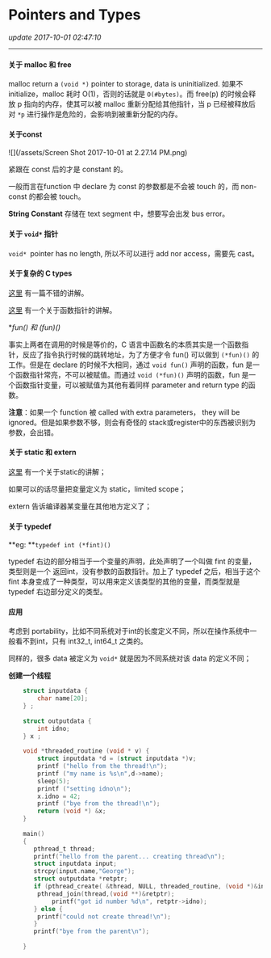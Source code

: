 # Pointers and Types
_update 2017-10-01 02:47:10_

---
#### 关于 malloc 和 free
malloc return a `(void *)` pointer to storage, data is uninitialized. 如果不 initialize，malloc 耗时 O(1)，否则的话就是 `O(#bytes)`。而 free(p) 的时候会释放 p 指向的内存，使其可以被 malloc 重新分配给其他指针，当 p 已经被释放后对 `*p` 进行操作是危险的，会影响到被重新分配的内存。

#### 关于const
![](/assets/Screen Shot 2017-10-01 at 2.27.14 PM.png)

紧跟在 const 后的才是 constant 的。  

一般而言在function 中 declare 为 const 的参数都是不会被 touch 的，而 non-const 的都会被 touch。    

**String Constant** 存储在 text segment 中，想要写会出发 bus error。

#### 关于 `void*` 指针
`void* `pointer has no length, 所以不可以进行 add nor access，需要先 cast。

#### 关于复杂的 C types
[这里](http://blog.csdn.net/zhangnannan_/article/details/40677569) 有一篇不错的讲解。

[这里](http://www.cnblogs.com/windlaughing/archive/2013/04/10/3012012.html) 有一个关于函数指针的讲解。

**fun() 和 (*fun)()**  

事实上两者在调用的时候是等价的，C 语言中函数名的本质其实是一个函数指针，反应了指令执行时候的跳转地址，为了方便才令 fun() 可以做到 `(*fun)()` 的工作。但是在 declare 的时候不大相同，通过 `void fun()` 声明的函数，fun 是一个函数指针常亮，不可以被赋值。而通过 `void (*fun)()` 声明的函数，fun 是一个函数指针变量，可以被赋值为其他有着同样 parameter and return type 的函数。

**注意**：如果一个 function 被 called with extra parameters， they will be ignored。但是如果参数不够，则会有奇怪的 stack或register中的东西被识别为参数，会出错。

#### 关于 static 和 extern
[这里](http://www.swanlinux.net/2013/05/16/c_static/) 有一个关于static的讲解；

如果可以的话尽量把变量定义为 static，limited scope；

extern 告诉编译器某变量在其他地方定义了；

#### 关于 typedef
**eg: **`typedef int (*fint)()`  

typedef 右边的部分相当于一个变量的声明，此处声明了一个叫做 fint 的变量，类型则是一个 返回int，没有参数的函数指针。加上了 typedef 之后，相当于这个 fint 本身变成了一种类型，可以用来定义该类型的其他的变量，而类型就是typedef 右边部分定义的类型。

#### 应用
考虑到 portability，比如不同系统对于int的长度定义不同，所以在操作系统中一般看不到int，只有 int32_t, int64_t 之类的。

同样的，很多 data 被定义为 `void*` 就是因为不同系统对该 data 的定义不同；

**创建一个线程** 
```c
    struct inputdata { 
        char name[20]; 
    } ; 
    
    struct outputdata { 
        int idno; 
    } x ; 
    
    void *threaded_routine (void * v) { 
        struct inputdata *d = (struct inputdata *)v; 
        printf ("hello from the thread!\n"); 
        printf ("my name is %s\n",d->name); 
        sleep(5); 
        printf ("setting idno\n"); 
        x.idno = 42; 
        printf ("bye from the thread!\n"); 
        return (void *) &x; 
    } 
    
    main()
    { 
       pthread_t thread; 
       printf("hello from the parent... creating thread\n"); 
       struct inputdata input; 
       strcpy(input.name,"George"); 
       struct outputdata *retptr; 
       if (pthread_create( &thread, NULL, threaded_routine, (void *)&input)==0) { 
    	pthread_join(thread,(void **)&retptr); 
            printf("got id number %d\n", retptr->idno); 
       } else { 
    	printf("could not create thread!\n"); 
       } 
       printf("bye from the parent\n"); 
    
    } 
```




















